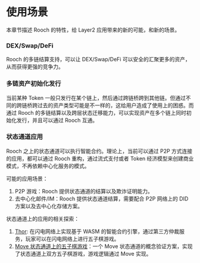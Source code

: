 # 使用场景

本章节描述 Rooch 的特性，给 Layer2 应用带来的新的可能，和新的场景。

### DEX/Swap/DeFi

Rooch 的多链结算支持，可以让 DEX/Swap/DeFi 可以安全的汇聚更多的资产，从而获得更强的竞争力。


### 多链资产初始化发行

当前某种 Token 一般只发行在某个链上，然后通过跨链桥跨到其他链。但通过不同的跨链桥跨过去的资产类型可能是不一样的，这给用户造成了使用上的困惑。而通过 Rooch 的多链结算以及跨层状态迁移能力，可以实现资产在多个链上同时初始化发行，并且可以通过 Rooch 互通。

### 状态通道应用

Rooch 之上的状态通道可以执行智能合约。理论上，当前可以通过 P2P 方式连接的应用，都可以通过 Rooch 重构，通过流式支付或者 Token 经济模型来创建商业模式，不再依赖中心化服务的模式。

可能的应用场景：

1. P2P 游戏：Rooch 提供状态通道的结算以及欺诈证明能力。
2. 去中心化邮件/IM：Rooch 提供状态通道结算，需要配合 P2P 网络上的 DID 方案以及去中心化存储方案。

状态通道上的应用的相关探索：

1. [Thor](https://github.com/starcoinorg/thor): 在闪电网络上实现基于 WASM 的智能合约引擎，通过第三方仲裁服务，玩家可以在闪电网络上进行五子棋游戏。
2. [Move 状态通道上的五子棋游戏](https://github.com/starcoinorg/stargate/tree/master/demo/Gobang)：一个 Move 状态通道的概念验证方案，实现了状态通道上双方五子棋游戏，游戏逻辑通过 Move 实现。